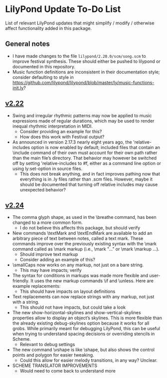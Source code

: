 # LilyPond Update To-Do List
List of relevant LilyPond updates that might simplify / modify / otherwise affect functionality added in this package.

## General notes

* I have made changes to the file `lilypond/2.20.0/scm/song.scm` to improve festival synthesis. These should either be pushed to lilypond or documented in this repository.
* Music function definitions are inconsistent in their documentation style; consider defaulting to style in https://github.com/lilypond/lilypond/blob/master/ly/music-functions-init.ly?

## [v2.22](http://lilypond.org/doc/v2.22/Documentation/changes/)

* Swing and irregular rhythmic patterns may now be applied to music expressions made of regular durations, which may be used to render inequal rhythmic interpretation in MIDI.
    * Consider providing an example for this?
    * How does this work with Festival output?
* As announced in version 2.17.3 nearly eight years ago, the 'relative-includes option is now enabled by default; included files that contain an \include command of their own must account for their own path rather than the main file’s directory. That behavior may however be switched off by setting 'relative-includes to #f, either as a command line option or using ly:set-option in source files.
    * This does not break anything, and in fact improves pathing now that everything is in .ly files rather than .scm files. However, maybe it should be documented that turning off relative includes may cause unexpected behavior?

## [v2.24](http://lilypond.org/doc/v2.24/Documentation/changes/)

* The comma glyph shape, as used in the \breathe command, has been changed to a more common form.
    * I do not believe this affects this package, but should verify
* New commands \textMark and \textEndMark are available to add an arbitrary piece of text between notes, called a text mark. These commands improve over the previously existing syntax with the \mark command called as \mark markup (i.e., \mark "…" or \mark \markup …).
    * Should improve text markup
    * Consider adding an example of this?
* \smallCaps now works on any markup, not just on a bare string.
    * This may have impacts; verify
* The syntax for conditions in markups was made more flexible and user-friendly. It uses the new markup commands \if and \unless. Here are example replacements:
    * This should have impacts on layout definitions
* Text replacements can now replace strings with any markup, not just with a string.
    * This should not have impacts, but could take a look
* The new show-horizontal-skylines and show-vertical-skylines properties allow to display an object’s skylines. This is more flexible than the already existing debug-skylines option because it works for all grobs. While primarily meant for debugging LilyPond, this can be useful when trying to understand spacing decisions or overriding stencils in Scheme.
    * Relevant to debug settings
* The new command \vshape is like \shape, but also shows the control points and polygon for easier tweaking.
    * Could this allow for easier melody transitions, in any way? Unclear.
* SCHEME TRANSLATOR IMPROVEMENTS
    * Would need to come back to understand more
